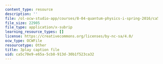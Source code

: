 ```yaml
---
content_type: resource
description: ''
file: /ol-ocw-studio-app/courses/8-04-quantum-physics-i-spring-2016/ca5c70e9e65a5cb8913d30b1f523ca32_7q32Wnm4dEw.vtt
file_size: 22905
file_type: application/x-subrip
learning_resource_types: []
license: https://creativecommons.org/licenses/by-nc-sa/4.0/
ocw_type: OCWFile
resourcetype: Other
title: 3play caption file
uid: ca5c70e9-e65a-5cb8-913d-30b1f523ca32
---
```

